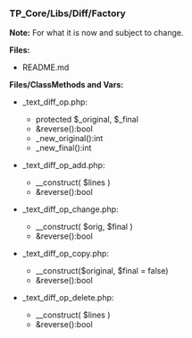### TP_Core/Libs/Diff/Factory

**Note:** For what it is now and subject to change. 

**Files:** 
- README.md

**Files/ClassMethods and Vars:**  
- _text_diff_op.php: 	
	* protected $_original, $_final 
	* &reverse():bool 
	* _new_original():int 
	* _new_final():int 
 
- _text_diff_op_add.php: 	
	* __construct( $lines )
	* &reverse():bool 
  
- _text_diff_op_change.php: 	
	* __construct( $orig, $final ) 
	* &reverse():bool 
  
- _text_diff_op_copy.php: 	
	* __construct($original, $final = false) 
	* &reverse():bool  
  
- _text_diff_op_delete.php: 	
	* __construct( $lines ) 
	* &reverse():bool 
